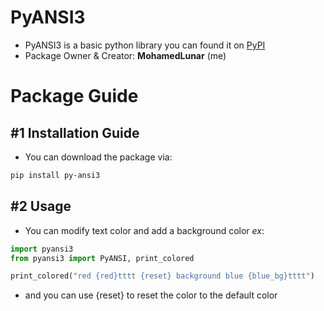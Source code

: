 # PyANSI3
- PyANSI3 is a basic python library you can found it on [PyPI](https://pypi.org/project/py-ansi3)
- Package Owner & Creator: **MohamedLunar** (me)
# Package Guide
## #1 Installation Guide
- You can download the package via:
```bash
pip install py-ansi3
```
## #2 Usage
- You can modify text color and add a background color _ex_:
```python
import pyansi3
from pyansi3 import PyANSI, print_colored

print_colored("red {red}tttt {reset} background blue {blue_bg}tttt")
```
- and you can use {reset} to reset the color to the default color
